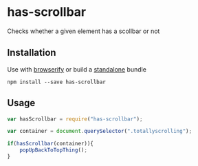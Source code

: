 # has-scrollbar
Checks whether a given element has a scollbar or not

## Installation
Use with [browserify](http://browserify.org/) or build a [standalone](http://www.forbeslindesay.co.uk/post/46324645400/standalone-browserify-builds) bundle

```
npm install --save has-scrollbar
```

## Usage

```javascript
var hasScrollbar = require("has-scrollbar");

var container = document.querySelector(".totallyscrolling");

if(hasScrollbar(container)){
    popUpBackToTopThing();
}
```
